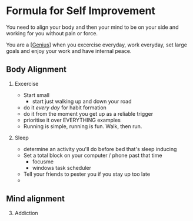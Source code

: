 # Formula for Self Improvement

You need to align your body and then your mind to be on your side and working for you without pain or force.

You are a [[Genius]] when you excercise everyday, work everyday, set large goals and enjoy your work and have internal peace.

## Body Alignment

1. Excercise
    - Start small
      - start just walking up and down your road
    - do it *every day* for habit formation
    - do it from the moment you get up as a reliable trigger
    - prioritise it over EVERYTHING examples
    - Running is simple, running is fun. Walk, then run.

2. Sleep
   - determine an activity you'll do before bed that's sleep inducing
   - Set a total block on your computer / phone past that time  
     - focusme
     - windows task scheduler
   - Tell your friends to pester you if you stay up too late
   - 


## Mind alignment

3. Addiction


[//begin]: # "Autogenerated link references for markdown compatibility"
[Genius]: Genius "Genius"
[//end]: # "Autogenerated link references"